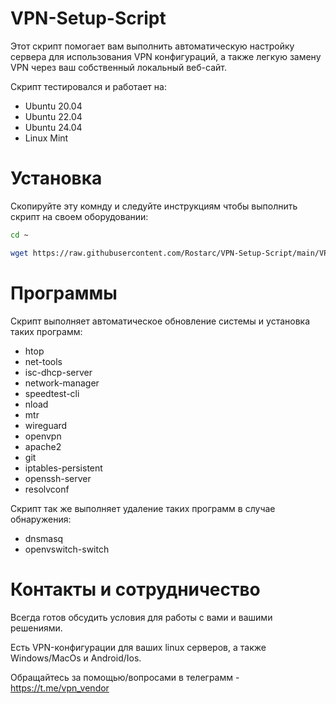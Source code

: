 # VPN-Setup-Script

Этот скрипт помогает вам выполнить автоматическую настройку сервера для использования VPN конфигураций, а также легкую замену VPN через ваш собственный локальный веб-сайт. 

Скрипт тестировался и работает на:
- Ubuntu 20.04
- Ubuntu 22.04
- Ubuntu 24.04
- Linux Mint


# Установка
Скопируйте эту комнду и следуйте инструкциям чтобы выполнить скрипт на своем оборудовании:
```bash
cd ~
```
```bash
wget https://raw.githubusercontent.com/Rostarc/VPN-Setup-Script/main/VPN-Setup-Ubuntu20.04-22.04.sh -O VPN-Setup-Ubuntu20.04-22.04.sh && sudo bash VPN-Setup-Ubuntu20.04-22.04.sh
```

# Программы
Скрипт выполняет автоматическое обновление системы и установка таких программ:
- htop
- net-tools
- isc-dhcp-server
- network-manager
- speedtest-cli
- nload
- mtr
- wireguard
- openvpn
- apache2
- git
- iptables-persistent
- openssh-server
- resolvconf

Скрипт так же выполняет удаление таких программ в случае обнаружения:
- dnsmasq
- openvswitch-switch

# Контакты и сотрудничество
Всегда готов обсудить условия для работы с вами и вашими решениями.

Есть VPN-конфигурации для ваших linux серверов, а также Windows/MacOs и Android/Ios.

Обращайтесь за помощью/вопросами в телеграмм - https://t.me/vpn_vendor
